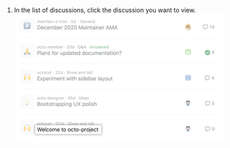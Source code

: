 1. In the list of discussions, click the discussion you want to view. ![Discussion in list of discussions for a repository](/assets/images/help/discussions/click-discussion-in-list.png)
